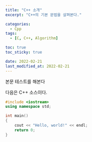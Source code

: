 ```yaml
---
title: "C++ 소개"
excerpt: "C++의 기본 문법을 살펴본다."

categories:
  - Cpp
tags:
  - [C, C++, Algorithm]

toc: true
toc_sticky: true

date: 2022-02-21
last_modified_at: 2022-02-21
---
```


본문 테스트를 해본다

다음은 C++ 소스이다.

```cpp
#include <iostream>
using namespace std;

int main()
{
    cout << "Hello, world!" << endl;
    return 0;
}
```
